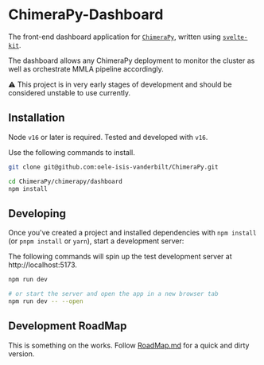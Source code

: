 # ChimeraPy-Dashboard

The front-end dashboard application for [`ChimeraPy`](https://github.com/oele-isis-vanderbit/ChimeraPy), written using [`svelte-kit`](https://kit.svelte.dev).

The dashboard allows any ChimeraPy deployment to monitor the cluster as well as orchestrate MMLA pipeline accordingly.

:warning: This project is in very early stages of development and should be considered unstable to use currently.

## Installation

Node `v16` or later is required. Tested and developed with `v16`.

Use the following commands to install.
```bash
git clone git@github.com:oele-isis-vanderbilt/ChimeraPy.git

cd ChimeraPy/chimerapy/dashboard
npm install

```

## Developing

Once you've created a project and installed dependencies with `npm install` (or `pnpm install` or `yarn`), start a development server:

The following commands will spin up the test development server at http://localhost:5173.

```bash
npm run dev

# or start the server and open the app in a new browser tab
npm run dev -- --open
```

## Development RoadMap

This is something on the works. Follow [RoadMap.md](./dev-docs/RoadMap.md) for a quick and dirty version.
